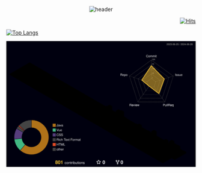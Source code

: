 <div align=center>
  
![header](https://capsule-render.vercel.app/api?type=Cylinder&color=auto&height=200&width=1000&animation=fadeIn&section=header&text=Bora's%20Github&fontSize=70&desc=Welcome%20to%20the%20CodingWorld!&descAlignY=75)
</div>

<div align="right">

[![Hits](https://hits.seeyoufarm.com/api/count/incr/badge.svg?url=https%3A%2F%2Fgithub.com%2FBodrami&count_bg=%23FADE40&title_bg=%23555555&icon=android.svg&icon_color=%23E7E7E7&title=hits&edge_flat=false)](https://hits.seeyoufarm.com)
</div>

[![Top Langs](https://github-readme-stats.vercel.app/api/top-langs/?username=olrlobt&layout=compact)](https://github.com/olrlobt/github-readme-stats)

![](./profile-3d-contrib/profile-night-rainbow.svg)
